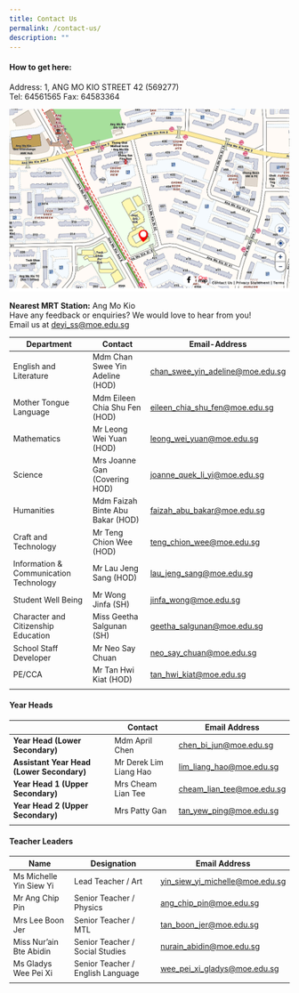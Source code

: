 ```yaml
---
title: Contact Us
permalink: /contact-us/
description: ""
---
```

#### How to get here:

Address: 1, ANG MO KIO STREET 42 (569277) <br>
Tel: 64561565 Fax: 64583364

![](/images/School%20Map.jpg)

**Nearest MRT Station:** Ang Mo Kio <br>
Have any feedback or enquiries? We would love to hear from you! <br> 
Email us at [deyi\_ss@moe.edu.sg](mailto:deyi_ss@moe.edu.sg)

| Department | Contact | Email-Address |
|---|---|---|
| English and Literature | Mdm Chan Swee Yin Adeline (HOD) | [chan\_swee\_yin\_adeline@moe.edu.sg](mailto:chan_swee_yin_adeline@moe.edu.sg) |
| Mother Tongue Language | Mdm Eileen Chia Shu Fen (HOD) | [eileen\_chia\_shu\_fen@moe.edu.sg](mailto:eileen_chia_shu_fen@moe.edu.sg) |
| Mathematics | Mr Leong Wei Yuan (HOD) | [leong\_wei\_yuan@moe.edu.sg](mailto:leong_wei_yuan@moe.edu.sg) |
| Science | Mrs Joanne Gan (Covering HOD) | [joanne\_quek\_li\_yi@moe.edu.sg](mailto:joanne_quek_li_yi@moe.edu.sg) |
| Humanities | Mdm Faizah Binte Abu Bakar (HOD) | [faizah\_abu\_bakar@moe.edu.sg](mailto:faizah_abu_bakar@moe.edu.sg) |
| Craft and Technology | Mr Teng Chion Wee (HOD) | [teng\_chion\_wee@moe.edu.sg](mailto:teng_chion_wee@moe.edu.sg) |
| Information & Communication Technology | Mr Lau Jeng Sang (HOD) | [lau\_jeng\_sang@moe.edu.sg](mailto:lau_jeng_sang@moe.edu.sg) |
| Student Well Being | Mr Wong Jinfa (SH) | [jinfa\_wong@moe.edu.sg](mailto:jinfa_wong@moe.edu.sg) |
| Character and Citizenship Education | Miss Geetha Salgunan (SH) | [geetha\_salgunan@moe.edu.sg](mailto:geetha_salgunan@moe.edu.sg)  |
| School Staff Developer | Mr Neo Say Chuan | [neo\_say\_chuan@moe.edu.sg](mailto:neo_say_chuan@moe.edu.sg) |
| PE/CCA | Mr Tan Hwi Kiat (HOD) | [tan\_hwi\_kiat@moe.edu.sg](mailto:tan_hwi_kiat@moe.edu.sg) |
| | | | |

#### Year Heads

| | Contact | Email Address | 
|---|---|---|
| **Year Head (Lower Secondary)** | Mdm April Chen | [chen\_bi\_jun@moe.edu.sg](mailto:chen_bi_jun@moe.edu.sg) |
| **Assistant Year Head (Lower Secondary)** | Mr Derek Lim Liang Hao | [lim\_liang\_hao@moe.edu.sg](mailto:lim_liang_hao@moe.edu.sg) |
| **Year Head 1 (Upper Secondary)** | Mrs Cheam Lian Tee | [cheam\_lian\_tee@moe.edu.sg](mailto:cheam_lian_tee@moe.edu.sg) |
| **Year Head 2 (Upper Secondary)** | Mrs Patty Gan | [tan\_yew\_ping@moe.edu.sg](mailto:tan_yew_ping@moe.edu.sg) |
| | | |

#### Teacher Leaders

| Name | Designation | Email Address |
|---|---|---|
| Ms Michelle Yin Siew Yi  | Lead Teacher / Art  | [yin\_siew\_yi\_michelle@moe.edu.sg](mailto:yin_siew_yi_michelle@moe.edu.sg) |
| Mr Ang Chip Pin | Senior Teacher / Physics | [ang\_chip\_pin@moe.edu.sg](mailto:ang_chip_pin@moe.edu.sg) |
| Mrs Lee Boon Jer | Senior Teacher / MTL  | [tan\_boon\_jer@moe.edu.sg](mailto:tan_boon_jer@moe.edu.sg) |
| Miss Nur’ain Bte Abidin | Senior Teacher / Social Studies | [nurain\_abidin@moe.edu.sg](mailto:nurain_abidin@moe.edu.sg) |
| Ms Gladys Wee Pei Xi | Senior Teacher / English Language | [wee\_pei\_xi\_gladys@moe.edu.sg](mailto:wee_pei_xi_gladys@moe.edu.sg) |
| | | |
